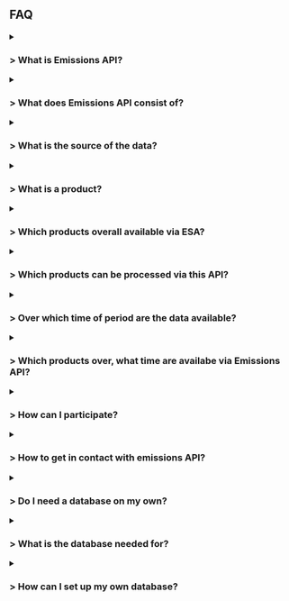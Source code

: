 <h2>FAQ</h2>

<details>
<summary><h3> > What is Emissions API?</h3></summary>
  <div style="margin-left: 20px;">
    Like the project slogan suggests, Emissions API is an API (application programming interface) with it you get easy access to satellite-based emissions data. With the <a href="https://api.emissions-api.org/ui/">swaggerUI</a> you can get a feeling for the data set and submit test requests to our database.<br>Furthermore it is possible to set up your own database where you can download data from the ESA of your concern.<br>
  </div>
<br></details>

<details>
<summary><h3> > What does Emissions API consist of?</h3></summary>
  <div style="margin-left: 20px;">
    The Emissions API consists of several projects that are all available on <a href="https://github.com/emissions-api">github</a>:
    <ul>
      <li>The <a href="https://github.com/emissions-api/sentinel5dl">sentinel5dl</a> project downloads data from the ESA and stores these .nc files to your hard drive.</li>
      <li>The <a href="https://github.com/emissions-api/sentinel5algorithms">sentinel5algorithm</a> project pre processes the downloaded .nc files.</li>
      <li>The <a href="https://github.com/emissions-api/emissions-api">emissions-api</a> project uses the sentinel5dl and sentinel5algorithm and puts the data into a database and serves it via an api.</li>
    </ul>
  </div>
<br></details>

<details>
<summary><h3> > What is the source of the data?</h3></summary>
  <div style="margin-left: 20px;">
    The data source is the <a href="https://www.esa.int">European Space Agency (ESA)</a> satellite <a href="https://www.esa.int/Applications/Observing_the_Earth/Copernicus/Sentinel-5P">Sentinel-5P </a>.<br>
  </div>
<br></details>

<details>
<summary><h3> > What is a product?</h3></summary>
  <div style="margin-left: 20px;">
    The satellite Sentinel-5 monitors different gas concentrations and aerosols in the atmosphere. Those different substances are called products.<br>
  </div>
<br></details>

<details>
<summary><h3> > Which products overall available via ESA?</h3></summary>
  <div style="margin-left: 20px;">
    Sentinel-5 level-2 products are:
    <ul>
      <li>Ozone (O3)</li>
      <li>Nitrogen dioxide (NO2)</li>
      <li>Sulfur dioxide (SO2)</li>
      <li>Formaldehyde (HCHO)</li>
      <li>Glyoxal (CHOCHO)</li>
      <li>Methane (CH4)</li>
      <li>Carbon monoxide (CO)</li>
      <li>Cloud effective fraction</li>
      <li>Aerosol UV apsorption index</li>
      <li>Surface effective albedo</li>
      <li>UV spectrally resolved irradiance at surface</li>
    </ul>
  </div>
<br></details>

<details>
<summary><h3> > Which products can be processed via this API?</h3></summary>
  <div style="margin-left: 20px;">
    Currently only carbon monoxide (CO).<br>
  </div>
<br></details>

<details>
<summary><h3> > Over which time of period are the data available?</h3></summary>
  <div style="margin-left: 20px;">
    The life-time of that satellite is 7.5 years. A successor satellite is planned.<br>
  </div>
<br></details>

<details>
<summary><h3> > Which products over, what time are availabe via Emissions API?</h3></summary>
  <div style="margin-left: 20px;">
    We started with one product (CO) and imported from january til september 2019. But we are constantly working on importing more products over a longer period.<br>
  </div>
<br></details>

<details>
<summary><h3> > How can I participate?</h3></summary>
  <div style="margin-left: 20px;">
    This is an open source project hosted on github. This means everybody can bring input and help improving the project, by e.g.:
    <ul>
      <li>using the API (tag the project) and create awesome use cases by visualizing the data</li>
      <li>forking the project and working on issues</li>
      <li>collaborate on the documentation</li>
      <li>creating issues with new ideas</li>
    </ul>
    For more information about how to contribute see <a href="https://github.com/emissions-api/emissions-api/blob/master/CONTRIBUTING.rst">here</a>.<br>
  </div>
<br></details>

<details>
<summary><h3> > How to get in contact with emissions API?</h3></summary>
  <div style="margin-left: 20px;">
    Via <a href="mailto:info@emissions-api.org">info@emissions-api.org</a>, <a href="https://twitter.com/emissions_api">twitter</a>, <a href="https://mastodon.social/@emissions_api">mastodon</a> or by leaving a comment e.g. on an issue.<br>
  </div>
 <br></details>

<details>
<summary><h3> > Do I need a database on my own?</h3></summary>
  <div style="margin-left: 20px;">
    You can use the emissions API database by using the <a href="https://api.emissions-api.org/ui/">project API</a> and use the data for your own purpose.
    Or you can set up your own <a href="https://github.com/emissions-api/emissions-api/blob/master/README.rst">database server</a>.<br>
  </div>
<br></details>

<details>
<summary><h3> > What is the database needed for?</h3></summary>
  <div style="margin-left: 20px;">
    The database is used to store and serve the pre-processed data for <a href="https://github.com/emissions-api/project-notes/tree/master/user-stories">further usage</a>.<br>
  </div>
<br></details>

<details>
<summary><h3> > How can I set up my own database?</h3></summary>
  <div style="margin-left: 20px;">
    If you want to set up your own database, you can do it by following the <a href="https://github.com/emissions-api/emissions-api/blob/master/README.rst">project description</a>.<br>
  </div>
<br></details>